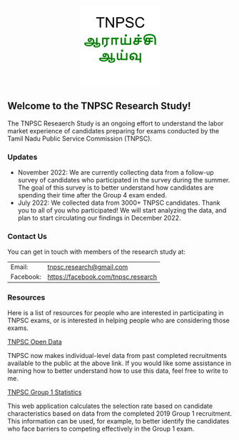 <center>
 <img src="files/photo/tnpsc-research.png">
</center>

## Welcome to the TNPSC Research Study!

The TNPSC Reseaerch Study is an ongoing effort to understand the labor market experience of candidates preparing for exams conducted by the Tamil Nadu Public Service Commission (TNPSC).

### Updates

<ul>
<li>November 2022: We are currently collecting data from a follow-up survey of candidates who participated in the survey during the summer. The goal of this survey is to better understand how candidates are spending their time after the Group 4 exam ended.</li>
<li>July 2022: We collected data from 3000+ TNPSC candidates. Thank you to all of you who participated! We will start analyzing the data, and plan to start circulating our findings in December 2022.</li>
</ul>

### Contact Us

You can get in touch with members of the research study at:

<table>
<tr><td>Email:</td><td><a href="mailto:tnpsc.research@gmail.com">tnpsc.research@gmail.com</a></td></tr>
<tr><td>Facebook:</td><td><a href="https://facebook.com/tnpsc.research">https://facebook.com/tnpsc.research</a> </td></tr>
</table>

### Resources

Here is a list of resources for people who are interested in participating in TNPSC exams, or is interested in helping people who are considering those exams.

<a href="https://tnpsc.gov.in/English/OpenDataPolicy.aspx">TNPSC Open Data</a>

TNPSC now makes individual-level data from past completed recruitments available to the public at the above link. If you would like some assistance in learning how to better understand how to use this data, feel free to write to me.

<a href="https://tnpsc-research.shinyapps.io/group1-stats/">TNPSC Group 1 Statistics</a>

This web application calculates the selection rate based on candidate characteristics based on data from the completed 2019 Group 1 recruitment. This information can be used, for example, to better identify the candidates who face barriers to competing effectively in the Group 1 exam.